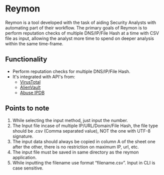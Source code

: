 ﻿# Reymon

Reymon is a tool developed with the task of aiding Security Analysts with automating part of their workflow. The primary goals of Reymon is to perform reputation checks of multiple DNS/IP/File Hash at a time with CSV file as input, allowing the analyst more time to spend on deeper analysis within the same time-frame. 


## Functionality

 - Perform reputation checks for multiple DNS/IP/File Hash.
 - It's integrated with API's from:
     -   [VirusTotal](https://www.virustotal.com/)
     -   [AlienVault](https://otx.alienvault.com/)
     -   [Abuse IPDB](https://www.abuseipdb.com/)
  

## Points to note

 1. While selecting the input method, just input the number.
 2. The Input file incase of multiple IP/URL/Domain/File Hash, the file type should be .csv (Comma separated value), NOT the one with UTF-8 signature.
 3. The input data should always be copied in column A of the sheet one after the other, there is no restriction on maximum IP, url,
    etc.
 4. The input file must be saved in same directory as the reymon
    application.
 5. While inputting the filename use format “filename.csv”. Input in CLI
    is case sensitive.
